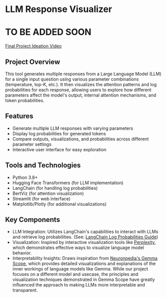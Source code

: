 # LLM Response Visualizer

# TO BE ADDED SOON
[Final Project Ideation Video]()

## Project Overview

This tool generates multiple responses from a Large Language Model (LLM) for a single input question using various parameter combinations (temperature, top-K, etc.). It then visualizes the attention patterns and log probabilities for each response, allowing users to explore how different parameters affect the model's output, internal attention mechanisms, and token probabilities.

## Features

- Generate multiple LLM responses with varying parameters
- Display log probabilities for generated tokens
- Compare outputs, visualizations, and probabilities across different parameter settings
- Interactive user interface for easy exploration

## Tools and Technologies

- Python 3.8+
- Hugging Face Transformers (for LLM implementation)
- LangChain (for handling log probabilities)
- BertViz (for attention visualization)
- Streamlit (for web interface)
- Matplotlib/Plotly (for additional visualizations)

## Key Components

- LLM Integration: Utilizes LangChain's capabilities to interact with LLMs and retrieve log probabilities. (See: [LangChain Log Probabilities Guide](https://python.langchain.com/docs/how_to/logprobs/))
- Visualization: Inspired by interactive visualization tools like [Perplexity](https://perplexity.vercel.app/), which demonstrates effective ways to visualize language model behavior.
- Interpretability Insights: Draws inspiration from [Neuronpedia's Gemma Scope](https://www.neuronpedia.org/gemma-scope#main), which provides detailed visualizations and explanations of the inner workings of language models like Gemma. While our project focuses on a different model and usecase, the principles and visualization techniques demonstrated in Gemma Scope have greatly influenced the approach to making LLMs more interpretable and transparent.
